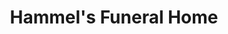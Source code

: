 ---
title: "Hammel's Funeral Home"
url: /kilmuckridge/hammels-funeral-home/
shop: funeral directors
---